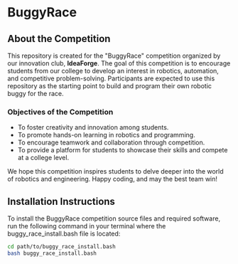 # BuggyRace

## About the Competition

This repository is created for the "BuggyRace" competition organized by our innovation club, **IdeaForge**. The goal of this competition is to encourage students from our college to develop an interest in robotics, automation, and competitive problem-solving. Participants are expected to use this repository as the starting point to build and program their own robotic buggy for the race.


### Objectives of the Competition

- To foster creativity and innovation among students.
- To promote hands-on learning in robotics and programming.
- To encourage teamwork and collaboration through competition.
- To provide a platform for students to showcase their skills and compete at a college level.

We hope this competition inspires students to delve deeper into the world of robotics and engineering. Happy coding, and may the best team win!


## Installation Instructions

To install the BuggyRace competition source files and required software, run the following command in your terminal where the buggy_race_install.bash file is located:

```bash
cd path/to/buggy_race_install.bash
bash buggy_race_install.bash


